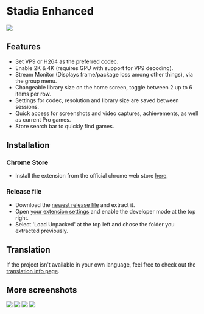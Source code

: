 # Stadia Enhanced

![](https://preview.redd.it/giy6pdkrnen51.png?width=1280&format=png&auto=webp&s=c5e9d5b9fbcdaa9f4585b2f89f8eadc1125349c8)

## Features

* Set VP9 or H264 as the preferred codec.
* Enable 2K & 4K (requires GPU with support for VP9 decoding).
* Stream Monitor (Displays frame/package loss among other things), via the group menu.
* Changeable library size on the home screen, toggle between 2 up to 6 items per row.
* Settings for codec, resolution and library size are saved between sessions.
* Quick access for screenshots and video captures, achievements, as well as current Pro games.
* Store search bar to quickly find games.

## Installation

### Chrome Store

* Install the extension from the official chrome web store [here](https://chrome.google.com/webstore/detail/stadia-enhanced/ldeakaihfnkjmelifgmbmjlphdfncbfg).

### Release file

* Download the [newest release file](https://github.com/ChristopherKlay/StadiaEnhanced/releases) and extract it.
* Open [your extension settings](chrome://extensions/) and enable the developer mode at the top right.
* Select 'Load Unpacked' at the top left and chose the folder you extracted previously.

## Translation
If the project isn't available in your own language, feel free to check out the [translation info page](https://github.com/ChristopherKlay/StadiaEnhanced/blob/master/translations.md).

## More screenshots

![](https://preview.redd.it/t48okk3unen51.png?width=1280&format=png&auto=webp&s=a61e3ac98370f5cf21f3eda1119603f77e0d7eb0)
![](https://preview.redd.it/vinlewmvnen51.png?width=1280&format=png&auto=webp&s=a36b7d505e08b51b5b90f8b3d6c611da16cf48ac)
![](https://preview.redd.it/3x97aj0xnen51.png?width=1280&format=png&auto=webp&s=21b7dc0608dbcd73d68e6f6153e0cc33361d1996)
![](https://preview.redd.it/1p6c6mxznen51.png?width=1280&format=png&auto=webp&s=c541c8f61ced1045e0a4032f9f736b80a459fdae)
